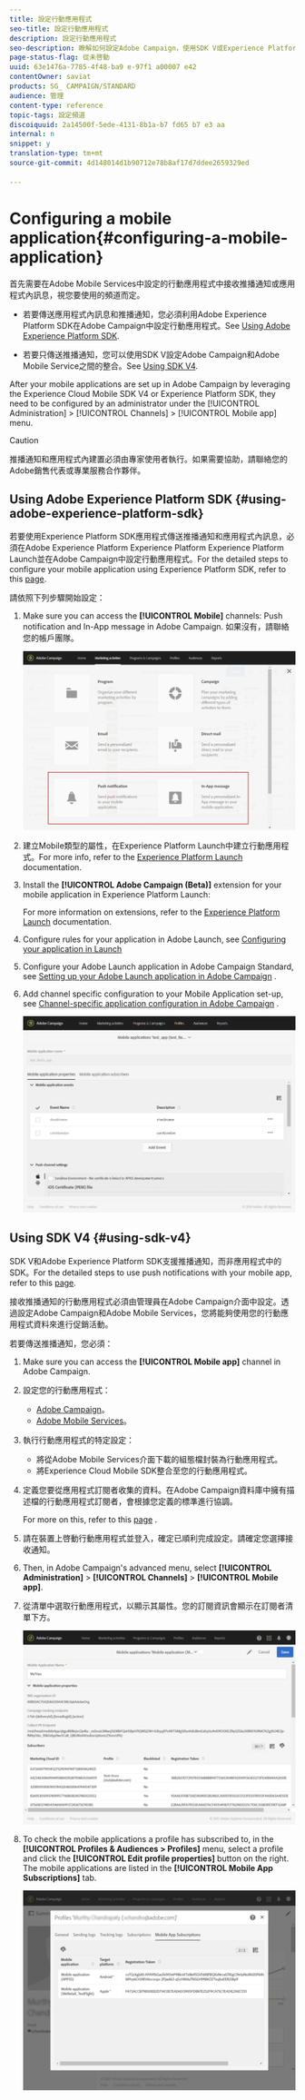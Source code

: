 ```yaml
---
title: 設定行動應用程式
seo-title: 設定行動應用程式
description: 設定行動應用程式
seo-description: 瞭解如何設定Adobe Campaign，使用SDK V或Experience Platform SDK傳送推播通知或應用程式內訊息。
page-status-flag: 從未啓動
uuid: 63e1476a-7785-4f48-ba9 e-97f1 a00007 e42
contentOwner: saviat
products: SG_ CAMPAIGN/STANDARD
audience: 管理
content-type: reference
topic-tags: 設定頻道
discoiquuid: 2a14500f-5ede-4131-8b1a-b7 fd65 b7 e3 aa
internal: n
snippet: y
translation-type: tm+mt
source-git-commit: 4d148014d1b90712e78b8af17d7ddee2659329ed

---
```



# Configuring a mobile application{#configuring-a-mobile-application}

首先需要在Adobe Mobile Services中設定的行動應用程式中接收推播通知或應用程式內訊息，視您要使用的頻道而定。

* 若要傳送應用程式內訊息和推播通知，您必須利用Adobe Experience Platform SDK在Adobe Campaign中設定行動應用程式。See [Using Adobe Experience Platform SDK](#using-adobe-experience-platform-sdk).

* 若要只傳送推播通知，您可以使用SDK V設定Adobe Campaign和Adobe Mobile Service之間的整合。See [Using SDK V4](#using-sdk-v4).

After your mobile applications are set up in Adobe Campaign by leveraging the Experience Cloud Mobile SDK V4 or Experience Platform SDK, they need to be configured by an administrator under the [!UICONTROL Administration] &gt; [!UICONTROL Channels] &gt; [!UICONTROL Mobile app] menu.

>[!CAUTION]
>
>推播通知和應用程式內建置必須由專家使用者執行。如果需要協助，請聯絡您的Adobe銷售代表或專業服務合作夥伴。

## Using Adobe Experience Platform SDK {#using-adobe-experience-platform-sdk}

若要使用Experience Platform SDK應用程式傳送推播通知和應用程式內訊息，必須在Adobe Experience Platform Experience Platform Experience Platform Launch並在Adobe Campaign中設定行動應用程式。For the detailed steps to configure your mobile application using Experience Platform SDK, refer to this [page](https://helpx.adobe.com/campaign/kb/configuring-app-sdkv4.html).

請依照下列步驟開始設定：

1. Make sure you can access the **[!UICONTROL Mobile]** channels: Push notification and In-App message in Adobe Campaign. 如果沒有，請聯絡您的帳戶團隊。

   ![](assets/launch_1.png)

1. 建立Mobile類型的屬性，在Experience Platform Launch中建立行動應用程式。For more info, refer to the [Experience Platform Launch](https://aep-sdks.gitbook.io/docs/getting-started/create-a-mobile-property#create-a-new-mobile-property) documentation.
1. Install the **[!UICONTROL Adobe Campaign (Beta)]** extension for your mobile application in Experience Platform Launch:

   For more information on extensions, refer to the [Experience Platform Launch](https://aep-sdks.gitbook.io/docs/using-mobile-extensions/adobe-campaign-standard-beta) documentation.

1. Configure rules for your application in Adobe Launch, see [Configuring your application in Launch](https://helpx.adobe.com/campaign/kb/configuring-app-sdk.html#ConfiguringyourapplicationinLaunch)
1. Configure your Adobe Launch application in Adobe Campaign Standard, see [Setting up your Adobe Launch application in Adobe Campaign](https://helpx.adobe.com/campaign/kb/configuring-app-sdk.html#SettingupyourAdobeLaunchapplicationinAdobeCampaign) .
1. Add channel specific configuration to your Mobile Application set-up, see [Channel-specific application configuration in Adobe Campaign](https://helpx.adobe.com/campaign/kb/configuring-app-sdk.html#ChannelspecificapplicationconfigurationinAdobeCampaign) .

   ![](assets/launch_2.png)

## Using SDK V4 {#using-sdk-v4}

SDK V和Adobe Experience Platform SDK支援推播通知，而非應用程式中的SDK。For the detailed steps to use push notifications with your mobile app, refer to this [page](https://helpx.adobe.com/campaign/kb/configuring-app-sdkv4.html).

接收推播通知的行動應用程式必須由管理員在Adobe Campaign介面中設定。透過設定Adobe Campaign和Adobe Mobile Services，您將能夠使用您的行動應用程式資料來進行促銷活動。

若要傳送推播通知，您必須：

1. Make sure you can access the **[!UICONTROL Mobile app]** channel in Adobe Campaign.
1. 設定您的行動應用程式：

   * [Adobe Campaign](https://helpx.adobe.com/campaign/kb/configuring-app-sdkv4.html#SettingupamobileapplicationinAdobeCampaign)。
   * [Adobe Mobile Services](https://helpx.adobe.com/campaign/kb/configuring-app-sdkv4.html#ConfiguringamobileapplicationinAdobeMobileServices)。

1. 執行行動應用程式的特定設定：

   * 將從Adobe Mobile Services介面下載的組態檔封裝為行動應用程式。
   * 將Experience Cloud Mobile SDK整合至您的行動應用程式。

1. 定義您要從應用程式訂閱者收集的資料。在Adobe Campaign資料庫中擁有描述檔的行動應用程式訂閱者，會根據您定義的標準進行協調。

   For more on this, refer to this [page](https://helpx.adobe.com/campaign/kb/configuring-app-sdkv4.html#Collectingsubscribersdatafromamobileapplication) .

1. 請在裝置上啓動行動應用程式並登入，確定已順利完成設定。請確定您選擇接收通知。
1. Then, in Adobe Campaign's advanced menu, select **[!UICONTROL Administration]** &gt; **[!UICONTROL Channels]** &gt; **[!UICONTROL Mobile app]**.
1. 從清單中選取行動應用程式，以顯示其屬性。您的訂閱資訊會顯示在訂閱者清單下方。

   ![](assets/push_notif_mobile_app.png)

1. To check the mobile applications a profile has subscribed to, in the **[!UICONTROL Profiles & Audiences > Profiles]** menu, select a profile and click the **[!UICONTROL Edit profile properties]** button on the right. The mobile applications are listed in the **[!UICONTROL Mobile App Subscriptions]** tab.

   ![](assets/push_notif_subscriptions.png)
